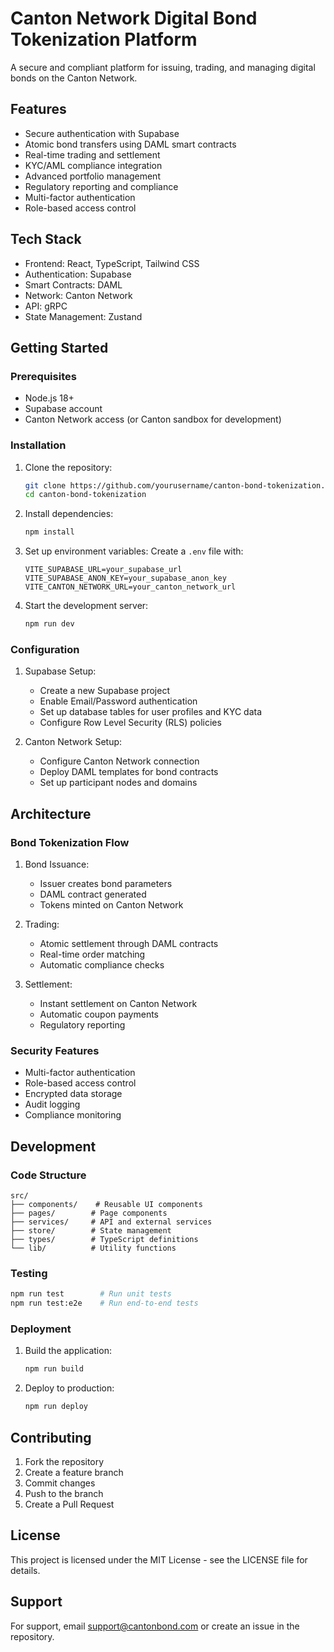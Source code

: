 # Canton Network Digital Bond Tokenization Platform

A secure and compliant platform for issuing, trading, and managing digital bonds on the Canton Network.

## Features

- Secure authentication with Supabase
- Atomic bond transfers using DAML smart contracts
- Real-time trading and settlement
- KYC/AML compliance integration
- Advanced portfolio management
- Regulatory reporting and compliance
- Multi-factor authentication
- Role-based access control

## Tech Stack

- Frontend: React, TypeScript, Tailwind CSS
- Authentication: Supabase
- Smart Contracts: DAML
- Network: Canton Network
- API: gRPC
- State Management: Zustand

## Getting Started

### Prerequisites

- Node.js 18+
- Supabase account
- Canton Network access (or Canton sandbox for development)

### Installation

1. Clone the repository:
   ```bash
   git clone https://github.com/yourusername/canton-bond-tokenization.git
   cd canton-bond-tokenization
   ```

2. Install dependencies:
   ```bash
   npm install
   ```

3. Set up environment variables:
   Create a `.env` file with:
   ```
   VITE_SUPABASE_URL=your_supabase_url
   VITE_SUPABASE_ANON_KEY=your_supabase_anon_key
   VITE_CANTON_NETWORK_URL=your_canton_network_url
   ```

4. Start the development server:
   ```bash
   npm run dev
   ```

### Configuration

1. Supabase Setup:
   - Create a new Supabase project
   - Enable Email/Password authentication
   - Set up database tables for user profiles and KYC data
   - Configure Row Level Security (RLS) policies

2. Canton Network Setup:
   - Configure Canton Network connection
   - Deploy DAML templates for bond contracts
   - Set up participant nodes and domains

## Architecture

### Bond Tokenization Flow

1. Bond Issuance:
   - Issuer creates bond parameters
   - DAML contract generated
   - Tokens minted on Canton Network

2. Trading:
   - Atomic settlement through DAML contracts
   - Real-time order matching
   - Automatic compliance checks

3. Settlement:
   - Instant settlement on Canton Network
   - Automatic coupon payments
   - Regulatory reporting

### Security Features

- Multi-factor authentication
- Role-based access control
- Encrypted data storage
- Audit logging
- Compliance monitoring

## Development

### Code Structure

```
src/
├── components/    # Reusable UI components
├── pages/        # Page components
├── services/     # API and external services
├── store/        # State management
├── types/        # TypeScript definitions
└── lib/          # Utility functions
```

### Testing

```bash
npm run test        # Run unit tests
npm run test:e2e    # Run end-to-end tests
```

### Deployment

1. Build the application:
   ```bash
   npm run build
   ```

2. Deploy to production:
   ```bash
   npm run deploy
   ```

## Contributing

1. Fork the repository
2. Create a feature branch
3. Commit changes
4. Push to the branch
5. Create a Pull Request

## License

This project is licensed under the MIT License - see the LICENSE file for details.

## Support

For support, email support@cantonbond.com or create an issue in the repository.